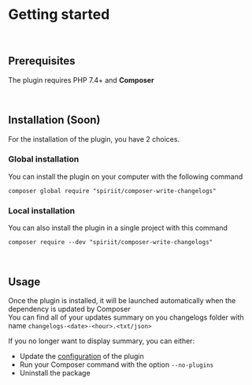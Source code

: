 Getting started
===============

<br/>

## Prerequisites
The plugin requires PHP 7.4+ and **Composer**

<br/>

## Installation (Soon)
For the installation of the plugin, you have 2 choices.

### Global installation
You can install the plugin on your computer with the following command
```shell
composer global require "spiriit/composer-write-changelogs"
```

### Local installation
You can also install the plugin in a single project with this command
```shell
composer require --dev "spiriit/composer-write-changelogs"
```

<br/>

## Usage
Once the plugin is installed, it will be launched automatically when the dependency is updated by Composer<br/>
You can find all of your updates summary on you changelogs folder with name `changelogs-<date>-<hour>.<txt/json>`

If you no longer want to display summary, you can either:
- Update the [configuration](configuration.md#writesummaryfile-feature) of the plugin
- Run your Composer command with the option `--no-plugins`
- Uninstall the package